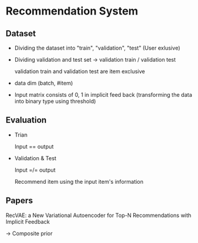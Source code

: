 # Recommendation System

## Dataset

- Dividing the dataset into "train", "validation", "test" (User exlusive)

- Dividing validation and test set -> validation train / validation test

   validation train and validation test are item exclusive 
 
- data dim (batch, #item) 
  
- Input matrix consists of 0, 1 in implicit feed back (transforming the data into binary type using threshold) 

## Evaluation

- Trian
  
   Input == output 
   
- Validation & Test

   Input =/= output
   
   Recommend item using the input item's information

 

## Papers

RecVAE: a New Variational Autoencoder for Top-N Recommendations with Implicit Feedback

 -> Composite prior 
